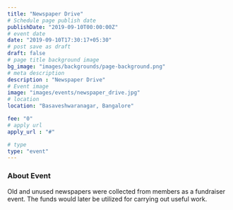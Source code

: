 ```yaml
---
title: "Newspaper Drive"
# Schedule page publish date
publishDate: "2019-09-10T00:00:00Z"
# event date
date: "2019-09-10T17:30:17+05:30"
# post save as draft
draft: false
# page title background image
bg_image: "images/backgrounds/page-background.png"
# meta description
description : "Newspaper Drive"
# Event image
image: "images/events/newspaper_drive.jpg"
# location
location: "Basaveshwaranagar, Bangalore"

fee: "0"
# apply url
apply_url : "#"

# type
type: "event"
---
```


### About Event
Old and unused newspapers were collected from members as a fundraiser event. The funds would later be utilized for carrying out useful work.